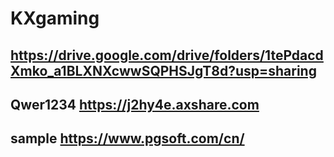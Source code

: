 # KXgaming

## https://drive.google.com/drive/folders/1tePdacdXmko_a1BLXNXcwwSQPHSJgT8d?usp=sharing
## Qwer1234  https://j2hy4e.axshare.com
## sample https://www.pgsoft.com/cn/
